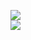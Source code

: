 [![](https://img.shields.io/badge/Made%20With-Github%20Spray-lightgrey.svg?style=for-the-badge&logo=github)](https://github.com/Annihil/github-spray#31065)  
[![](https://i.imgur.com/2DrTn0Z.gif)](https://github.com/Annihil/github-spray)